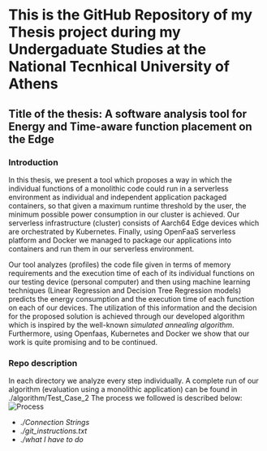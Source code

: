 # This is the GitHub Repository of my Thesis project during my Undergaduate Studies at the National Tecnhical University of Athens
## Title of the thesis: A software analysis tool for Energy and Time-aware function placement on the Edge 
### Introduction

In this thesis, we present a tool which proposes a way in which the individual functions of a monolithic code could run in a serverless environment as individual and independent application packaged containers, so that given a maximum runtime threshold by the user, the minimum possible power consumption in our cluster is achieved. Our serverless infrastructure (cluster) consists of Aarch64 Edge devices which are orchestrated by Kubernetes. Finally, using OpenFaaS serverless platform and Docker we managed to package our applications into containers and run them in our serverless environment.

Our tool analyzes (profiles) the code file given in terms of memory requirements and the execution time of each of its individual functions on our testing device (personal computer) and then using machine learning techniques (Linear Regression and Decision Tree Regression models) predicts the energy consumption and the execution time of each function on each of our devices. The utilization of this information and the decision for the proposed solution is achieved through our developed algorithm which is inspired by the well-known *simulated annealing algorithm*. Furthermore, using Openfaas, Kubernetes and Docker we show that our work is quite promising and to be continued.

### Repo description
In each directory we analyze every step individually. A complete run of our algorithm (evaluation using a monolithic application) can be found in ./algorithm/Test_Case_2
The process we followed is described below:
![Process](https://user-images.githubusercontent.com/77551993/148932896-f9d72a83-c58a-4468-af03-90000c5ae7f2.png)

[^1]: *Please ignore:*
 - *./Connection Strings*
 - *./git_instructions.txt*
 - *./what I have to do*
